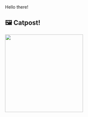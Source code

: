 Hello there!



## 🖼️ Catpost!

<sub>
    <img src="https://cdn2.thecatapi.com/images/e8t.jpg" height="256">
</sub>

